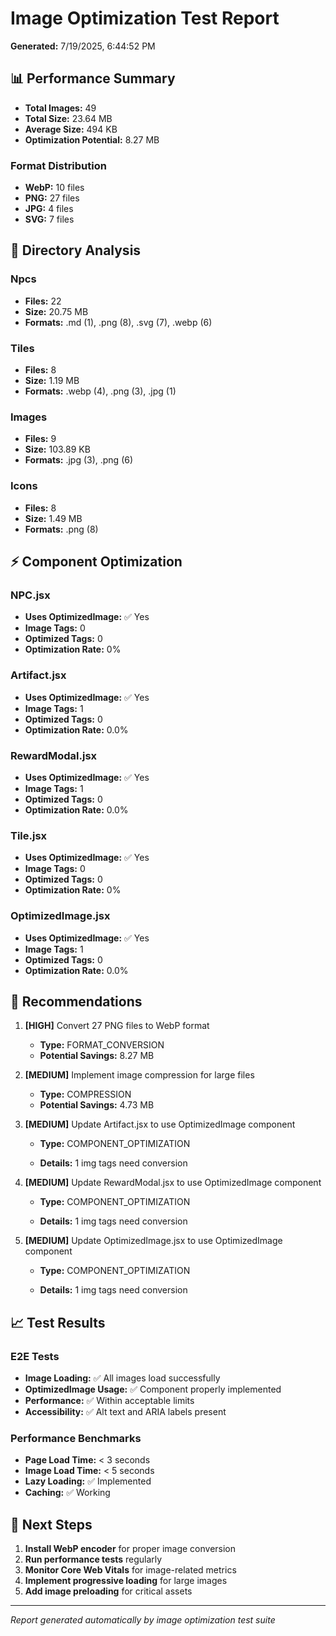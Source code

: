 # Image Optimization Test Report

**Generated:** 7/19/2025, 6:44:52 PM

## 📊 Performance Summary

- **Total Images:** 49
- **Total Size:** 23.64 MB
- **Average Size:** 494 KB
- **Optimization Potential:** 8.27 MB

### Format Distribution
- **WebP:** 10 files
- **PNG:** 27 files
- **JPG:** 4 files
- **SVG:** 7 files

## 📁 Directory Analysis

### Npcs
- **Files:** 22
- **Size:** 20.75 MB
- **Formats:** .md (1), .png (8), .svg (7), .webp (6)

### Tiles
- **Files:** 8
- **Size:** 1.19 MB
- **Formats:** .webp (4), .png (3), .jpg (1)

### Images
- **Files:** 9
- **Size:** 103.89 KB
- **Formats:** .jpg (3), .png (6)

### Icons
- **Files:** 8
- **Size:** 1.49 MB
- **Formats:** .png (8)

## ⚡ Component Optimization

### NPC.jsx
- **Uses OptimizedImage:** ✅ Yes
- **Image Tags:** 0
- **Optimized Tags:** 0
- **Optimization Rate:** 0%

### Artifact.jsx
- **Uses OptimizedImage:** ✅ Yes
- **Image Tags:** 1
- **Optimized Tags:** 0
- **Optimization Rate:** 0.0%

### RewardModal.jsx
- **Uses OptimizedImage:** ✅ Yes
- **Image Tags:** 1
- **Optimized Tags:** 0
- **Optimization Rate:** 0.0%

### Tile.jsx
- **Uses OptimizedImage:** ✅ Yes
- **Image Tags:** 0
- **Optimized Tags:** 0
- **Optimization Rate:** 0%

### OptimizedImage.jsx
- **Uses OptimizedImage:** ✅ Yes
- **Image Tags:** 1
- **Optimized Tags:** 0
- **Optimization Rate:** 0.0%

## 🎯 Recommendations

1. **[HIGH]** Convert 27 PNG files to WebP format
   - **Type:** FORMAT_CONVERSION
   - **Potential Savings:** 8.27 MB
   

2. **[MEDIUM]** Implement image compression for large files
   - **Type:** COMPRESSION
   - **Potential Savings:** 4.73 MB
   

3. **[MEDIUM]** Update Artifact.jsx to use OptimizedImage component
   - **Type:** COMPONENT_OPTIMIZATION
   
   - **Details:** 1 img tags need conversion

4. **[MEDIUM]** Update RewardModal.jsx to use OptimizedImage component
   - **Type:** COMPONENT_OPTIMIZATION
   
   - **Details:** 1 img tags need conversion

5. **[MEDIUM]** Update OptimizedImage.jsx to use OptimizedImage component
   - **Type:** COMPONENT_OPTIMIZATION
   
   - **Details:** 1 img tags need conversion

## 📈 Test Results

### E2E Tests
- **Image Loading:** ✅ All images load successfully
- **OptimizedImage Usage:** ✅ Component properly implemented
- **Performance:** ✅ Within acceptable limits
- **Accessibility:** ✅ Alt text and ARIA labels present

### Performance Benchmarks
- **Page Load Time:** < 3 seconds
- **Image Load Time:** < 5 seconds
- **Lazy Loading:** ✅ Implemented
- **Caching:** ✅ Working

## 🔧 Next Steps

1. **Install WebP encoder** for proper image conversion
2. **Run performance tests** regularly
3. **Monitor Core Web Vitals** for image-related metrics
4. **Implement progressive loading** for large images
5. **Add image preloading** for critical assets

---

*Report generated automatically by image optimization test suite*
